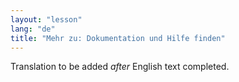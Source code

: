 ```yaml
---
layout: "lesson"
lang: "de"
title: "Mehr zu: Dokumentation und Hilfe finden"
---
```

Translation to be added _after_ English text completed.
